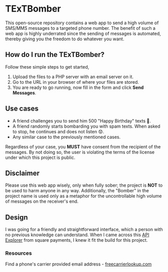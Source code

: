 # TExTBomber

This open-source repository contains a web app to send a high volume of SMS/MMS messages to a targeted phone number. The benefit of such a web app is highly underrated since the sending of messages is automated, thereby giving you the freedom to do whatever you want.

## How do I run the TExTBomber?

Follow these simple steps to get started,
1. Upload the files to a PHP server with an email server on it.
2. Go to the URL in your browser of where your files are stored.
3. You are ready to go running, now fill in the form and click __Send Messages__.


## Use cases

- A friend challenges you to send him 500 "Happy Birthday" texts 🤣.
- A friend randomly starts bombarding you with spam texts. When asked to stop, he continues and does not listen 😟.
- Any similar case to the previously mentioned cases.

Regardless of your case, you __MUST__ have consent from the recipient of the messages. By not doing so, the user is violating the terms of the license under which this project is public.

## Disclaimer

Please use this web app wisely, only when fully sober; the project is __NOT__ to be used to harm anyone in any way. Additionally, the "Bomber" in the project name is used only as a metaphor for the uncontrollable high volume of messages on the receiver's end.

## Design

I was going for a friendly and straightforward interface, which a person with no previous knowledge can understand. When I came across this [API Explorer](https://github.com/nmfrankel/TExTBomber/blob/main/developer.squareup.com.jpeg?raw=true) from square payments, I knew it fit the build for this project.

### Resources

Find a phone's carrier provided email address - [freecarrierlookup.com](https://freecarrierlookup.com/)
